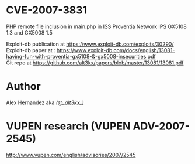 # CVE-2007-3831
PHP remote file inclusion in main.php in ISS Proventia Network IPS GX5108 1.3 and GX5008 1.5 

Exploit-db publication at https://www.exploit-db.com/exploits/30290/</br>
Exploit-db paper at : https://www.exploit-db.com/docs/english/13081-having-fun-with-proventia-gx5108-&-gx5008-insecurities.pdf<br>
Git repo at https://github.com/alt3kx/papers/blob/master/13081/13081.pdf

# Author
Alex Hernandez aka <em><a href="https://twitter.com/_alt3kx_" rel="nofollow">(@\_alt3kx\_)</a></em>

# VUPEN research  (VUPEN ADV-2007-2545)
http://www.vupen.com/english/advisories/2007/2545


